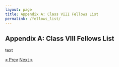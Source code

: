 ```yaml
---
layout: page
title: Appendix A: Class VIII Fellows List
permalink: /fellows_list/
---
```

## Appendix A: Class VIII Fellows List

text

<!-- Pagination -->
<div class="pagination">
  <a class="pagination-item older" href="{{ site.baseurl }}/">&laquo; Prev</a>
  <a class="pagination-item newer" href="{{ site.baseurl }}/assess">Next &raquo;</a>
</div>
